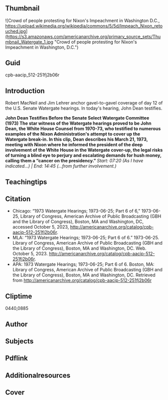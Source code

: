 # 

## Thumbnail

![Crowd of people protesting for Nixon's Impeachment in Washington D.C., https://upload.wikimedia.org/wikipedia/commons/5/5d/Impeach_Nixon_retouched.jpg](https://s3.amazonaws.com/americanarchive.org/primary_source_sets/Thumbnail_Watergate_1.jpg "Crowd of people protesting for Nixon's Impeachment in Washington, D.C.")

## Guid
cpb-aacip_512-251fj2b06r

## Introduction

Robert MacNeil and Jim Lehrer anchor gavel-to-gavel coverage of day 12 of the U.S. Senate Watergate hearings. In today's hearing, John Dean testifies.

<b> John Dean Testifies Before the Senate Select Watergate Committee (1973) </b>
<b> The star witness of the Watergate hearings proved to be John Dean, the White House Counsel from 1970-73, who testified to numerous examples of the Nixon Administration's attempt to cover up the Watergate break-in. In this clip, Dean describes his March 21, 1973, meeting with Nixon where he informed the president of the deep involvement of the White House in the Watergate cover-up, the legal risks of turning a blind eye to perjury and escalating demands for hush money, calling them a “cancer on the presidency.” </b>
<i> Start: 07:20 (As I have indicated…) | End: 14:45 (...from further involvement.) </i>

## Teachingtips

## Citation


- Chicago: “1973 Watergate Hearings; 1973-06-25; Part 6 of 6,” 1973-06-25, Library of Congress, American Archive of Public Broadcasting (GBH and the Library of Congress), Boston, MA and Washington, DC, accessed October 5, 2023, http://americanarchive.org/catalog/cpb-aacip-512-251fj2b06r.
- MLA: “1973 Watergate Hearings; 1973-06-25; Part 6 of 6.” 1973-06-25. Library of Congress, American Archive of Public Broadcasting (GBH and the Library of Congress), Boston, MA and Washington, DC. Web. October 5, 2023. <http://americanarchive.org/catalog/cpb-aacip-512-251fj2b06r>.
- APA: 1973 Watergate Hearings; 1973-06-25; Part 6 of 6. Boston, MA: Library of Congress, American Archive of Public Broadcasting (GBH and the Library of Congress), Boston, MA and Washington, DC. Retrieved from http://americanarchive.org/catalog/cpb-aacip-512-251fj2b06r

## Cliptime

0440,0885

## Author
## Subjects
## Pdflink
## Additionalresources
## Cover
